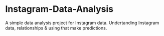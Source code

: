 # Instagram-Data-Analysis
A simple data analysis project for Instagram data. Undertanding Instagram data, relationships &amp; using that make predictions.
